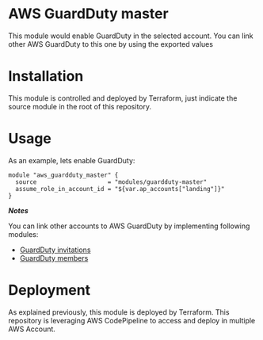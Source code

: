 # AWS GuardDuty master

This module would enable GuardDuty in the selected account. You can link other AWS GuardDuty to this one by using the exported values

# Installation

This module is controlled and deployed by Terraform, just indicate the source module in the root of this repository.

# Usage

As an example, lets enable GuardDuty:

```hcl
module "aws_guardduty_master" {
  source                    = "modules/guardduty-master"
  assume_role_in_account_id = "${var.ap_accounts["landing"]}"
}
```

***Notes***

You can link other accounts to AWS GuardDuty by implementing following modules:
- [GuardDuty invitations](../guardduty-invitation)
- [GuardDuty members](../guardduty-member)

# Deployment

As explained previously, this module is deployed by Terraform. This repository is leveraging AWS CodePipeline to access and deploy in multiple AWS Account.
